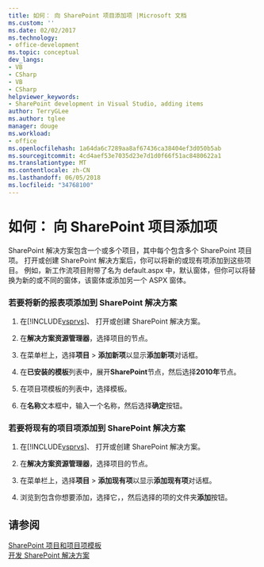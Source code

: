```yaml
---
title: 如何： 向 SharePoint 项目添加项 |Microsoft 文档
ms.custom: ''
ms.date: 02/02/2017
ms.technology:
- office-development
ms.topic: conceptual
dev_langs:
- VB
- CSharp
- VB
- CSharp
helpviewer_keywords:
- SharePoint development in Visual Studio, adding items
author: TerryGLee
ms.author: tglee
manager: douge
ms.workload:
- office
ms.openlocfilehash: 1a64da6c7289aa8af67436ca38404ef3d050b5ab
ms.sourcegitcommit: 4cd4aef53e7035d23e7d1d0f66f51ac8480622a1
ms.translationtype: MT
ms.contentlocale: zh-CN
ms.lasthandoff: 06/05/2018
ms.locfileid: "34768100"
---
```

# <a name="how-to-add-items-to-a-sharepoint-project"></a>如何： 向 SharePoint 项目添加项
  SharePoint 解决方案包含一个或多个项目，其中每个包含多个 SharePoint 项目项。 打开或创建 SharePoint 解决方案后，你可以将新的或现有项添加到这些项目。 例如，新工作流项目附带了名为 default.aspx 中，默认窗体，但你可以将替换为新的或不同的窗体，该窗体或添加另一个 ASPX 窗体。  
  
### <a name="to-add-a-new-project-item-to-a-sharepoint-solution"></a>若要将新的报表项添加到 SharePoint 解决方案  
  
1.  在[!INCLUDE[vsprvs](../sharepoint/includes/vsprvs-md.md)]、 打开或创建 SharePoint 解决方案。  
  
2.  在**解决方案资源管理器**，选择项目的节点。  
  
3.  在菜单栏上，选择**项目** > **添加新项**以显示**添加新项**对话框。  
  
4.  在**已安装的模板**列表中，展开**SharePoint**节点，然后选择**2010年**节点。  
  
5.  在项目项模板的列表中，选择模板。  
  
6.  在**名称**文本框中，输入一个名称，然后选择**确定**按钮。  
  
### <a name="to-add-an-existing-project-item-to-a-sharepoint-solution"></a>若要将现有的项目项添加到 SharePoint 解决方案  
  
1.  在[!INCLUDE[vsprvs](../sharepoint/includes/vsprvs-md.md)]、 打开或创建 SharePoint 解决方案。  
  
2.  在**解决方案资源管理器**，选择项目的节点。  
  
3.  在菜单栏上，选择**项目** > **添加现有项**以显示**添加现有项**对话框。  
  
4.  浏览到包含你想要添加，选择它，，然后选择的项的文件夹**添加**按钮。  
  
## <a name="see-also"></a>请参阅
 [SharePoint 项目和项目项模板](../sharepoint/sharepoint-project-and-project-item-templates.md)   
 [开发 SharePoint 解决方案](../sharepoint/developing-sharepoint-solutions.md)  
  
